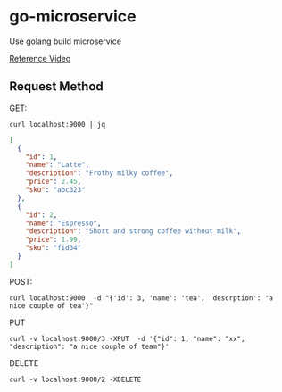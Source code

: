 # go-microservice
Use golang build microservice

[Reference Video](https://www.youtube.com/playlist?list=PLmD8u-IFdreyh6EUfevBcbiuCKzFk0EW_) 

## Request Method 

GET:
```curl
curl localhost:9000 | jq
```
```json
[
  {
    "id": 1,
    "name": "Latte",
    "description": "Frothy milky coffee",
    "price": 2.45,
    "sku": "abc323"
  },
  {
    "id": 2,
    "name": "Espresso",
    "description": "Short and strong coffee without milk",
    "price": 1.99,
    "sku": "fid34"
  }
]

```
POST: 
```curl
curl localhost:9000  -d "{'id': 3, 'name': 'tea', 'descrption': 'a nice couple of tea'}"
```
PUT
```curl
curl -v localhost:9000/3 -XPUT  -d '{"id": 1, "name": "xx", "description": "a nice couple of team"}'
```
DELETE
```curl
curl -v localhost:9000/2 -XDELETE
```
